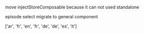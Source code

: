 move injectStoreComposable because it can not used standalone

episode select migrate to general component

['ar', 'fr', 'en', 'fr', 'de', 'de', 'es', 'it']